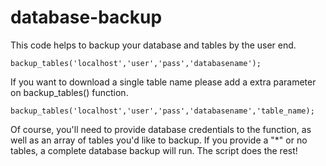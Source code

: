 database-backup
===============

This code helps to backup your database and tables by the user end.

`backup_tables('localhost','user','pass','databasename');`

If you want to download a single table name please add a extra parameter on backup_tables() function.

`backup_tables('localhost','user','pass','databasename','table_name);`

Of course, you'll need to provide database credentials to the function, as well as an array of tables you'd like to backup. If you provide a "*" or no tables, a complete database backup will run. The script does the rest!

